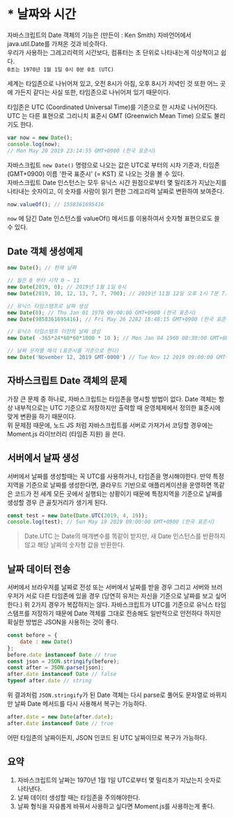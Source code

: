 # * 날짜와 시간

자바스크립트의 Date 객체의 기능은 (만든이 : Ken Smith) 자바언어에서 java.util.Date를 가져온 것과 비슷하다.\
우리가 사용하는 그레고리력의 시간보다, 컴퓨터는 초 단위로 나타내는게 이상적이고 쉽다.\
`0초는 1970년 1월 1일 0시 0분 0초 (UTC)`

세계는 타임존으로 나뉘어져 있고, 오전 8시가 아침, 오후 8시가 저녁인 것 또한 어느 곳에 가든지 같다는 사실 또한, 타임존으로 나뉘어져 있기 때문이다.

타임존은 UTC (Coordinated Universal Time)를 기준으로 한 시차로 나뉘어진다. UTC 는 다른 표현으로 그리니치 표준시 GMT (Greenwich Mean Time) 으로도 불리기도 한다.

```js
var now = new Date();
console.log(now);
// Mon May 20 2019 23:14:55 GMT+0900 (한국 표준시)
```

자바스크립트 `new Date()` 명령으로 나오는 값은 UTC로 부터의 시차 기준과, 타임존 (GMT+0900) 이름 '한국 표준시' (= KST) 로 나오는 것을 볼 수 있다.\
자바스크립트 Date 인스턴스는 모두 유닉스 시간 원점으로부터 몇 밀리초가 지났는지를 나타내는 숫자이고, 이 숫자를 사람이 읽기 편한 그레고리력 날짜로 변환하여 보여준다.

```js
now.valueOf(); // 1558361695416
```

`now` 에 담긴 Date 인스턴스를 valueOf() 메서드를 이용하여서 숫자형 표현으로도 쓸 수 있다.

## Date 객체 생성예제

```js
new Date(); // 현재 날짜

// 월은 0 부터 시작 0 ~ 11
new Date(2019, 0); // 2019년 1월 1일 0시
new Date(2019, 10, 12, 13, 7, 7, 700); // 2019년 11월 12일 오후 1시 7분 7.7초

// 유닉스 타임스탬프로 날짜 생성
new Date(0); // Thu Jan 01 1970 09:00:00 GMT+0900 (한국 표준시)
new Date(9858361695416); // Fri May 26 2282 18:48:15 GMT+0900 (한국 표준시) {}

// 유닉스 타임스탬프 이전의 날짜 생성
new Date( -365*24*60*60*1000 * 10 ); // Mon Jan 04 1960 08:30:00 GMT+0830 (한국 표준시)

// 날짜 문자열 해석 (표준시를 기준으로 한다)
new Date('November 12, 2019 GMT-0000') // Tue Nov 12 2019 09:00:00 GMT+0900 (한국 표준시)
```

## 자바스크립트 Date 객체의 문제

가장 큰 문제 중 하나로, 자바스크립트는 타임존을 명시할 방법이 없다. Date 객체는 항상 내부적으로는 UTC 기준으로 저장하지만 출력할 때 운영체제에서 정의한 표준시에 맞게 변환을 하기 때문이다.\
위 문제점 때문에, 노드 JS 처럼 자바스크립트를 서버로 가져가서 코딩할 경우에는 Moment.js 라이브러리 (타임존 지원) 을 쓴다.

## 서버에서 날짜 생성

서버에서 날짜를 생성할때는 꼭 UTC를 사용하거나, 타임존을 명시해야한다. 만약 특정지역을 기준으로 날짜를 생성한다면, 클라우드 기반으로 애플리케이션을 운영하면 똑같은 코드가 전 세계 모든 곳에서 실행되는 상황이기 때문에 특정지역을 기준으로 날짜를 생성할 경우 큰 골칫거리가 생기게 된다.

```js
const test = new Date(Date.UTC(2019, 4, 19));
console.log(test); // Sun May 19 2019 09:00:00 GMT+0900 (한국 표준시)
```

> Date.UTC 는 Date의 매개변수를 똑같이 받지만, 새 Date 인스턴스를 반환하지 않고 해당 날짜의 숫자형 값을 반환한다.

## 날짜 데이터 전송

서버에서 브라우저를 날짜로 전성 또는 서버에서 날짜를 받을 경우 그리고 서버와 브러우저가 서로 다른 타임존에 있을 경우 (당연히 유저는 자신을 기준으로 날짜를 보고 싶어한다.) 위 2가지 경우가 복잡하지는 않다. 자바스크립트가 UTC를 기준으로 유닉스 타임스탬프를 저장하기 때문에 Date 객체를 그대로 전송해도 일반적으로 안전하다 하지만 확실한 방법은 JSON을 사용하는 것이 좋다.

```js
const before = {
    date : new Date()
};
before.date instanceof Date // true
const json = JSON.stringify(before);
const after = JSON.parse(json);
after.date instanceof Date // false
typeof after.date // string
```

위 결과처럼 `JSON.stringify`가 된 Date 객체는 다시 parse로 풀어도 문자열로 바뀌지만 날짜 Date 메서드를 다시 사용해서 복구는 가능하다.

```js
after.date = new Date(after.date);
after.date instanceof Date // true
```

어떤 타임존의 날짜이든지, JSON 인코드 된 UTC 날짜이므로 복구가 가능하다.


## 요약

1. 자바스크립트의 날짜는 1970년 1월 1일 UTC로부터 몇 밀리초가 지났는지 숫자로 나타낸다.
2. 날짜 데이터 생성할 때는 타임존을 주의해야한다.
3. 날짜 형식을 자유롭게 바꿔서 사용하고 싶다면 Moment.js를 사용하는게 좋다.